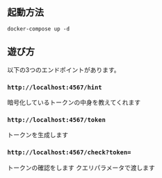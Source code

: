 ## 起動方法

```
docker-compose up -d
```

## 遊び方

以下の3つのエンドポイントがあります。

### `http://localhost:4567/hint` 

暗号化しているトークンの中身を教えてくれます

### `http://localhost:4567/token` 

トークンを生成します

### `http://localhost:4567/check?token=` 

トークンの確認をします クエリパラメータで渡します
